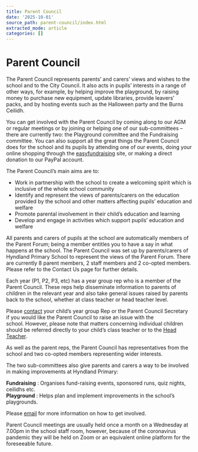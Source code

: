 ```yaml
---
title: Parent Council
date: '2025-10-01'
source_path: parent-council/index.html
extracted_mode: article
categories: []
---
```

# Parent Council

The Parent Council represents parents’ and carers’ views and wishes to the school and to the City Council. It also acts in pupils’ interests in a range of other ways, for example, by helping improve the playground, by raising money to purchase new equipment, update libraries, provide leavers’ packs, and by hosting events such as the Halloween party and the Burns Ceilidh.

You can get involved with the Parent Council by coming along to our AGM or regular meetings or by joining or helping one of our sub-committees – there are currently two: the Playground committee and the Fundraising committee. You can also support all the great things the Parent Council does for the school and its pupils by attending one of our events, doing your online shopping through the [easyfundraising](https://www.easyfundraising.org.uk/causes/hyndlandprimary/) site, or making a direct donation to our PayPal account.

The Parent Council’s main aims are to:

- Work in partnership with the school to create a welcoming spirit which is inclusive of the whole school community
- Identify and represent the views of parents/carers on the education provided by the school and other matters affecting pupils’ education and welfare
- Promote parental involvement in their child’s education and learning
- Develop and engage in activities which support pupils’ education and welfare

All parents and carers of pupils at the school are automatically members of the Parent Forum; being a member entitles you to have a say in what happens at the school. The Parent Council was set up by parents/carers of Hyndland Primary School to represent the views of the Parent Forum. There are currently 8 parent members, 2 staff members and 2 co-opted members. Please refer to the Contact Us page for further details.

Each year (P1, P2, P3, etc) has a year group rep who is a member of the Parent Council. These reps help disseminate information to parents of children in the relevant year and also take general issues raised by parents back to the school, whether at class teacher or head teacher level.

Please&nbsp;[contact](contact-us/) your child’s year group Rep or the Parent Council Secretary if you would like the Parent Council to raise an issue with the school.&nbsp;However, please note that matters concerning individual children should be referred directly to your child’s class teacher or to the [Head Teacher](mailto:headteacher@hyndland-pri.glasgow.sch.uk).

As well as the parent reps, the Parent Council has representatives from the school and two co-opted members representing wider interests.

The two sub-committees also give parents and carers a way to be involved in making improvements at Hyndland Primary:

**Fundraising** : Organises fund-raising events, sponsored runs, quiz nights, ceilidhs etc.  
**Playground** : Helps plan and implement improvements in the school’s playgrounds.

Please [email](mailto:enquiries@hyndlandprimaryparentcouncil.org) for more information on how to get involved.

Parent Council meetings are usually held once a month on a Wednesday at 7.00pm in the school staff room, however, because of the coronavirus pandemic they will be held on Zoom or an equivalent online platform for the foreseeable future.

